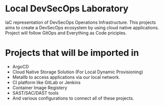 # Local DevSecOps Laboratory
IaC representation of DevSecOps Operations Infrastructure. This projects aims to create a DevSecOps ecosystem by using cloud native applications. Project will follow GitOps and Everything as Code priciples.

# Projects that will be imported in
  - ArgoCD
  - Cloud Native Storage Solution (For Local Dynamic Provisioning)
  - Metallb to access applications via our local network.
  - CI platform like GitLab or Jenkins
  - Container Image Registery
  - SAST/SAC/DAST tools
  - And various configurations to connect all of these projects.
